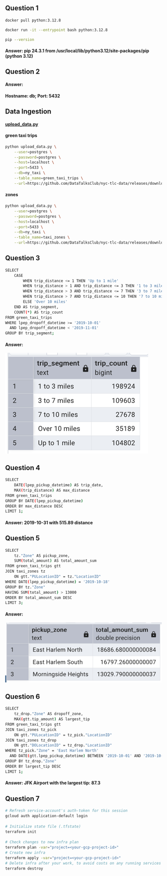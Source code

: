 
## Question 1
```bash
docker pull python:3.12.8
```
```bash
docker run -it --entrypoint bash python:3.12.8
```
```bash
pip --version
```
#### Answer: pip 24.3.1 from /usr/local/lib/python3.12/site-packages/pip (python 3.12)


## Question 2
#### Answer:
#### Hostname: db; Port: 5432

## Data Ingestion
#### [upload_data.py](upload_data.py)
#### green taxi trips
```bash
python upload_data.py \
    --user=postgres \
    --password=postgres \
    --host=localhost \
    --port=5433 \
    --db=ny_taxi \
    --table_name=green_taxi_trips \
    --url=https://github.com/DataTalksClub/nyc-tlc-data/releases/download/green/green_tripdata_2019-10.csv.gz
```
#### zones
```bash
python upload_data.py \
    --user=postgres \
    --password=postgres \
    --host=localhost \
    --port=5433 \
    --db=ny_taxi \
    --table_name=taxi_zones \
    --url=https://github.com/DataTalksClub/nyc-tlc-data/releases/download/misc/taxi_zone_lookup.csv
```

## Question 3
```bash
SELECT 
    CASE
        WHEN trip_distance <= 1 THEN 'Up to 1 mile'
        WHEN trip_distance > 1 AND trip_distance <= 3 THEN '1 to 3 miles'
        WHEN trip_distance > 3 AND trip_distance <= 7 THEN '3 to 7 miles'
        WHEN trip_distance > 7 AND trip_distance <= 10 THEN '7 to 10 miles'
        ELSE 'Over 10 miles'
    END AS trip_segment,
    COUNT(*) AS trip_count
FROM green_taxi_trips
WHERE lpep_dropoff_datetime >= '2019-10-01'
  AND lpep_dropoff_datetime < '2019-11-01'
GROUP BY trip_segment;
```
#### Answer: 
![alt text](<Question3.png>)

## Question 4
```bash
SELECT 
    DATE(lpep_pickup_datetime) AS trip_date,
    MAX(trip_distance) AS max_distance
FROM green_taxi_trips
GROUP BY DATE(lpep_pickup_datetime)
ORDER BY max_distance DESC
LIMIT 1;
```
#### Answer: 2019-10-31 with 515.89 distance

## Question 5
```bash
SELECT 
	tz."Zone" AS pickup_zone,
    SUM(total_amount) AS total_amount_sum
FROM green_taxi_trips gtt
JOIN taxi_zones tz
	ON gtt."PULocationID" = tz."LocationID"
WHERE DATE(lpep_pickup_datetime) = '2019-10-18'
GROUP BY tz."Zone"
HAVING SUM(total_amount) > 13000
ORDER BY total_amount_sum DESC
LIMIT 3;
```
#### Answer: 
![alt text](<Question5.png>)

## Question 6
```bash
SELECT 
    tz_drop."Zone" AS dropoff_zone,
    MAX(gtt.tip_amount) AS largest_tip
FROM green_taxi_trips gtt
JOIN taxi_zones tz_pick
    ON gtt."PULocationID" = tz_pick."LocationID"
JOIN taxi_zones tz_drop
    ON gtt."DOLocationID" = tz_drop."LocationID"
WHERE tz_pick."Zone" = 'East Harlem North'
  AND DATE(gtt.lpep_pickup_datetime) BETWEEN '2019-10-01' AND '2019-10-31'
GROUP BY tz_drop."Zone"
ORDER BY largest_tip DESC
LIMIT 1;
```

#### Answer: JFK Airport with the largest tip: 87.3

## Question 7
```bash
# Refresh service-account's auth-token for this session
gcloud auth application-default login

# Initialize state file (.tfstate)
terraform init

# Check changes to new infra plan
terraform plan -var="project=<your-gcp-project-id>"
# Create new infra
terraform apply -var="project=<your-gcp-project-id>"
# Delete infra after your work, to avoid costs on any running services
terraform destroy
```
